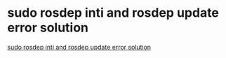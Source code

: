 # sudo rosdep inti and rosdep update error solution
[sudo rosdep inti and rosdep update error solution](https://aiwithcloud.com/2022/09/19/sudo_rosdep_inti_and_rosdep_update_error_solution/)